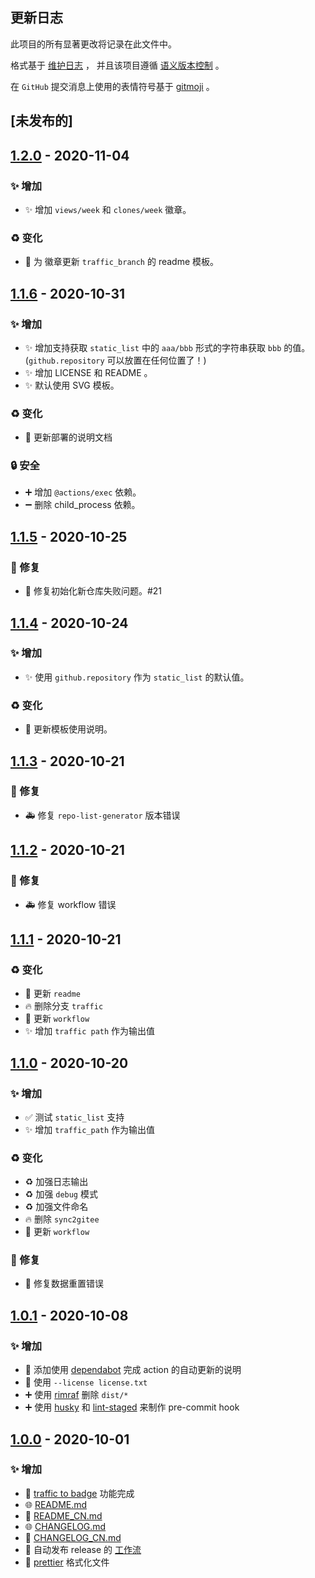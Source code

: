 ## 更新日志

此项目的所有显著更改将记录在此文件中。

格式基于 [维护日志](https://keepachangelog.com/zh-CN/1.0.0/) ，
并且该项目遵循 [语义版本控制](https://semver.org/spec/v2.0.0.html) 。

在 `GitHub` 提交消息上使用的表情符号基于 [gitmoji](https://gitmoji.carloscuesta.me/) 。

## [未发布的]

## [1.2.0] - 2020-11-04

### ✨ 增加

- ✨ 增加 `views/week` 和 `clones/week` 徽章。

### ♻️ 变化

- 📝 为 徽章更新 `traffic_branch` 的 readme 模板。

## [1.1.6] - 2020-10-31

### ✨ 增加

- ✨ 增加支持获取 `static_list` 中的 `aaa/bbb` 形式的字符串获取 `bbb` 的值。(`github.repository` 可以放置在任何位置了！)
- ✨ 增加 LICENSE 和 README 。
- ✨ 默认使用 SVG 模板。

### ♻️ 变化

- 📝 更新部署的说明文档

### 🔒 安全

- ➕ 增加 `@actions/exec` 依赖。
- ➖ 删除 child_process 依赖。

## [1.1.5] - 2020-10-25

### 🐛 修复

- 🐛 修复初始化新仓库失败问题。#21

## [1.1.4] - 2020-10-24

### ✨ 增加

- ✨ 使用 `github.repository` 作为 `static_list` 的默认值。

### ♻️ 变化

- 📝 更新模板使用说明。

## [1.1.3] - 2020-10-21

### 🐛 修复

- 🚑 修复 `repo-list-generator` 版本错误

## [1.1.2] - 2020-10-21

### 🐛 修复

- 🚑 修复 workflow 错误

## [1.1.1] - 2020-10-21

### ♻️ 变化

- 📝 更新 `readme`
- 🔥 删除分支 `traffic`
- 💚 更新 `workflow`
- ✨ 增加 `traffic path` 作为输出值

## [1.1.0] - 2020-10-20

### ✨ 增加

- ✅ 测试 `static_list` 支持
- ✨ 增加 `traffic_path` 作为输出值

### ♻️ 变化

- ♻️ 加强日志输出
- ♻️ 加强 `debug` 模式
- ♻️ 加强文件命名
- 🔥 删除 `sync2gitee`
- 💚 更新 `workflow`

### 🐛 修复

- 🐛 修复数据重置错误

## [1.0.1] - 2020-10-08

### ✨ 增加

- 💬 添加使用 [dependabot](./.github/dependabot.yml) 完成 action 的自动更新的说明
- 📄 使用 `--license license.txt`
- ➕ 使用 [rimraf](https://github.com/isaacs/rimraf) 删除 `dist/*`
- ➕ 使用 [husky](https://github.com/typicode/husky) 和 [lint-staged](https://github.com/okonet/lint-stage) 来制作 pre-commit hook

## [1.0.0] - 2020-10-01

### ✨ 增加

- 🎉 [traffic to badge](https://github.com/marketplace/actions/traffic-to-badge) 功能完成
- 🌐 [README.md](./README.md)
- 📝 [README_CN.md](./README_CN.md)
- 🌐 [CHANGELOG.md](./CHANGELOG.md)
- 📝 [CHANGELOG_CN.md](./CHANGELOG_CN.md)
- 👷 自动发布 release 的 [工作流](./.github/workflows/autoRelease.yml)
- 👷 [prettier](./.prettierrc.json) 格式化文件

[unreleased]: https://github.com/yi-Xu-0100/traffic-to-badge/compare/v1.2.0...HEAD
[1.2.0]: https://github.com/yi-Xu-0100/traffic-to-badge/tree/v1.2.0
[1.1.6]: https://github.com/yi-Xu-0100/traffic-to-badge/tree/v1.1.6
[1.1.5]: https://github.com/yi-Xu-0100/traffic-to-badge/tree/v1.1.5
[1.1.4]: https://github.com/yi-Xu-0100/traffic-to-badge/tree/v1.1.4
[1.1.3]: https://github.com/yi-Xu-0100/traffic-to-badge/tree/v1.1.3
[1.1.2]: https://github.com/yi-Xu-0100/traffic-to-badge/tree/v1.1.2
[1.1.1]: https://github.com/yi-Xu-0100/traffic-to-badge/tree/v1.1.1
[1.1.0]: https://github.com/yi-Xu-0100/traffic-to-badge/tree/v1.1.0
[1.0.1]: https://github.com/yi-Xu-0100/traffic-to-badge/tree/v1.0.1
[1.0.0]: https://github.com/yi-Xu-0100/traffic-to-badge/tree/v1.1.0
